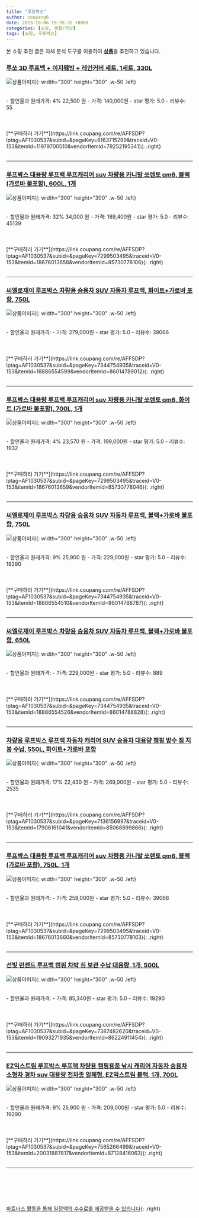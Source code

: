 ```yaml
---
title: "루프박스"
author: coupang6
date: 2023-10-06 19:35:35 +0800
categories: [쇼핑, 생활/건강]
tags: [쇼핑, 루프박스]
---
```


본 쇼핑 추천 글은 자체 분석 도구를 이용하여 [**상품**](https://link.coupang.com/a/bao1ui)을 추천하고 있습니다.

### [루쏘 3D 루프백 + 이지웨빙 + 레인커버 세트, 1세트, 330L](https://link.coupang.com/re/AFFSDP?lptag=AF1030537&subid=&pageKey=6163715299&traceid=V0-153&itemId=11979700510&vendorItemId=79252195341)

![상품이미지](https://thumbnail9.coupangcdn.com/thumbnails/remote/230x230ex/image/retail/images/2021/11/05/13/0/4a7bab1c-0b89-406e-bc8a-df44bf4f5faa.jpg){: width="300" height="300" .w-50 .left}


<br>
- 할인율과 원래가격: 4%  22,500   원
- 가격: 140,000원
- star 평가: 5.0
- 리뷰수: 55
<br>
<br>
<br>
<br>
[**구매하러 가기**](https://link.coupang.com/re/AFFSDP?lptag=AF1030537&subid=&pageKey=6163715299&traceid=V0-153&itemId=11979700510&vendorItemId=79252195341){: .right}
<br>
<br>

---

### [루프박스 대용량 루프백 루프캐리어 suv 차량용 카니발 쏘렌토 qm6, 블랙 (가로바 불포함), 600L, 1개](https://link.coupang.com/re/AFFSDP?lptag=AF1030537&subid=&pageKey=7299503495&traceid=V0-153&itemId=18676013658&vendorItemId=85730778106)

![상품이미지](https://thumbnail8.coupangcdn.com/thumbnails/remote/230x230ex/image/vendor_inventory/e557/7b6ea46829ab6acedaaeb97edf8c3ffe546284c4779a34fbf8ab98234d18.jpg){: width="300" height="300" .w-50 .left}


<br>
- 할인율과 원래가격: 32%  34,000   원
- 가격: 189,400원
- star 평가: 5.0
- 리뷰수: 45139
<br>
<br>
<br>
<br>
[**구매하러 가기**](https://link.coupang.com/re/AFFSDP?lptag=AF1030537&subid=&pageKey=7299503495&traceid=V0-153&itemId=18676013658&vendorItemId=85730778106){: .right}
<br>
<br>

---

### [씨엘로재이 루프박스 차량용 승용차 SUV 자동차 루프백, 화이트+가로바 포함, 750L](https://link.coupang.com/re/AFFSDP?lptag=AF1030537&subid=&pageKey=7344754935&traceid=V0-153&itemId=18886554599&vendorItemId=86014789012)

![상품이미지](https://thumbnail6.coupangcdn.com/thumbnails/remote/230x230ex/image/vendor_inventory/e5cf/490b8f419cae4583b5b16b3be66a0f7199c446f66cae13a773faf7d028c3.jpg){: width="300" height="300" .w-50 .left}


<br>
- 할인율과 원래가격: 
- 가격: 279,000원
- star 평가: 5.0
- 리뷰수: 39066
<br>
<br>
<br>
<br>
[**구매하러 가기**](https://link.coupang.com/re/AFFSDP?lptag=AF1030537&subid=&pageKey=7344754935&traceid=V0-153&itemId=18886554599&vendorItemId=86014789012){: .right}
<br>
<br>

---

### [루프박스 대용량 루프백 루프캐리어 suv 차량용 카니발 쏘렌토 qm6, 화이트 (가로바 불포함), 700L, 1개](https://link.coupang.com/re/AFFSDP?lptag=AF1030537&subid=&pageKey=7299503495&traceid=V0-153&itemId=18676013659&vendorItemId=85730778046)

![상품이미지](https://thumbnail7.coupangcdn.com/thumbnails/remote/230x230ex/image/vendor_inventory/4f58/a266f9431acb947a3e7a2f7068f9d0a72e37d1caf230493df430b4b22331.jpg){: width="300" height="300" .w-50 .left}


<br>
- 할인율과 원래가격: 4%  23,570   원
- 가격: 199,000원
- star 평가: 5.0
- 리뷰수: 1932
<br>
<br>
<br>
<br>
[**구매하러 가기**](https://link.coupang.com/re/AFFSDP?lptag=AF1030537&subid=&pageKey=7299503495&traceid=V0-153&itemId=18676013659&vendorItemId=85730778046){: .right}
<br>
<br>

---

### [씨엘로재이 루프박스 차량용 승용차 SUV 자동차 루프백, 블랙+가로바 불포함, 750L](https://link.coupang.com/re/AFFSDP?lptag=AF1030537&subid=&pageKey=7344754935&traceid=V0-153&itemId=18886554510&vendorItemId=86014788787)

![상품이미지](https://thumbnail6.coupangcdn.com/thumbnails/remote/230x230ex/image/vendor_inventory/e5cf/490b8f419cae4583b5b16b3be66a0f7199c446f66cae13a773faf7d028c3.jpg){: width="300" height="300" .w-50 .left}


<br>
- 할인율과 원래가격: 9%  25,900   원
- 가격: 229,000원
- star 평가: 5.0
- 리뷰수: 19290
<br>
<br>
<br>
<br>
[**구매하러 가기**](https://link.coupang.com/re/AFFSDP?lptag=AF1030537&subid=&pageKey=7344754935&traceid=V0-153&itemId=18886554510&vendorItemId=86014788787){: .right}
<br>
<br>

---

### [씨엘로재이 루프박스 차량용 승용차 SUV 자동차 루프백, 블랙+가로바 불포함, 650L](https://link.coupang.com/re/AFFSDP?lptag=AF1030537&subid=&pageKey=7344754935&traceid=V0-153&itemId=18886554526&vendorItemId=86014788828)

![상품이미지](https://thumbnail8.coupangcdn.com/thumbnails/remote/230x230ex/image/vendor_inventory/c92a/fd73840a338cfe6fa96871c96c32087f685c7896d0db6e3eafa18630aa7c.jpg){: width="300" height="300" .w-50 .left}


<br>
- 할인율과 원래가격: 
- 가격: 229,000원
- star 평가: 5.0
- 리뷰수: 889
<br>
<br>
<br>
<br>
[**구매하러 가기**](https://link.coupang.com/re/AFFSDP?lptag=AF1030537&subid=&pageKey=7344754935&traceid=V0-153&itemId=18886554526&vendorItemId=86014788828){: .right}
<br>
<br>

---

### [차량용 루프박스 루프백 자동차 캐리어 SUV 승용차 대용량 캠핑 방수 짐 지붕 수납, 550L, 화이트+가로바 포함](https://link.coupang.com/re/AFFSDP?lptag=AF1030537&subid=&pageKey=7136156997&traceid=V0-153&itemId=17906161041&vendorItemId=85068899866)

![상품이미지](https://thumbnail10.coupangcdn.com/thumbnails/remote/230x230ex/image/vendor_inventory/129d/7c9023b708a88572a649cd3ef1bfae552c9b92126b181793b3a79fa13982.png){: width="300" height="300" .w-50 .left}


<br>
- 할인율과 원래가격: 17%  22,430   원
- 가격: 269,000원
- star 평가: 5.0
- 리뷰수: 2535
<br>
<br>
<br>
<br>
[**구매하러 가기**](https://link.coupang.com/re/AFFSDP?lptag=AF1030537&subid=&pageKey=7136156997&traceid=V0-153&itemId=17906161041&vendorItemId=85068899866){: .right}
<br>
<br>

---

### [루프박스 대용량 루프백 루프캐리어 suv 차량용 카니발 쏘렌토 qm6, 블랙 (가로바 포함), 750L, 1개](https://link.coupang.com/re/AFFSDP?lptag=AF1030537&subid=&pageKey=7299503495&traceid=V0-153&itemId=18676013660&vendorItemId=85730778163)

![상품이미지](https://thumbnail8.coupangcdn.com/thumbnails/remote/230x230ex/image/vendor_inventory/e557/7b6ea46829ab6acedaaeb97edf8c3ffe546284c4779a34fbf8ab98234d18.jpg){: width="300" height="300" .w-50 .left}


<br>
- 할인율과 원래가격: 
- 가격: 259,000원
- star 평가: 5.0
- 리뷰수: 39066
<br>
<br>
<br>
<br>
[**구매하러 가기**](https://link.coupang.com/re/AFFSDP?lptag=AF1030537&subid=&pageKey=7299503495&traceid=V0-153&itemId=18676013660&vendorItemId=85730778163){: .right}
<br>
<br>

---

### [선빛 런센드 루프백 캠핑 차박 짐 보관 수납 대용량, 1개, 500L](https://link.coupang.com/re/AFFSDP?lptag=AF1030537&subid=&pageKey=7387482620&traceid=V0-153&itemId=19093271935&vendorItemId=86224911454)

![상품이미지](https://thumbnail7.coupangcdn.com/thumbnails/remote/230x230ex/image/vendor_inventory/a8a8/0a2f46842552bf9cdaf2610988c78519e6ce3654932be1fa538db7e260fb.jpg){: width="300" height="300" .w-50 .left}


<br>
- 할인율과 원래가격: 
- 가격: 85,340원
- star 평가: 5.0
- 리뷰수: 19290
<br>
<br>
<br>
<br>
[**구매하러 가기**](https://link.coupang.com/re/AFFSDP?lptag=AF1030537&subid=&pageKey=7387482620&traceid=V0-153&itemId=19093271935&vendorItemId=86224911454){: .right}
<br>
<br>

---

### [EZ익스트림 루프박스 루프랙 차량용 캠핑용품 낚시 캐리어 자동차 승용차 소형차 경차 suv 대용량 전차종 일체형, EZ익스트림 블랙, 1개, 700L](https://link.coupang.com/re/AFFSDP?lptag=AF1030537&subid=&pageKey=7585266499&traceid=V0-153&itemId=20031887817&vendorItemId=87128416063)

![상품이미지](https://thumbnail9.coupangcdn.com/thumbnails/remote/230x230ex/image/vendor_inventory/8e06/fe169dd84d5ed5be89668228ee9d56da911bb3f7b3884ce67c0867eee0e2.png){: width="300" height="300" .w-50 .left}


<br>
- 할인율과 원래가격: 9%  25,900   원
- 가격: 209,000원
- star 평가: 5.0
- 리뷰수: 19290
<br>
<br>
<br>
<br>
[**구매하러 가기**](https://link.coupang.com/re/AFFSDP?lptag=AF1030537&subid=&pageKey=7585266499&traceid=V0-153&itemId=20031887817&vendorItemId=87128416063){: .right}
<br>
<br>

---
<br><br><br><br><br> [파트너스 활동을 통해 일정액의 수수료를 제공받을 수 있습니다](https://link.coupang.com/a/bao1ui){: .right}